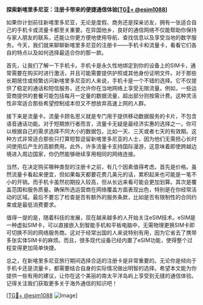 **探索新喀里多尼亚：注册卡带来的便捷通信体验[[TG💪+ @esim1088](https://t.me/s/esim1088)]**

如果你计划前往新喀里多尼亚，无论是度假、商务还是探亲访友，拥有一张适合自己的手机卡或流量卡都至关重要。在异国他乡，良好的通信网络不仅能帮助你保持与家人朋友的联系，还能让你更方便地使用导航、查找信息以及享受当地的数字服务。今天，我们就来聊聊新喀里多尼亚的注册卡——手机卡和流量卡，看看它们各自的特点以及如何选择最适合你的那一款。

首先，让我们了解一下手机卡。手机卡是永久性地绑定到你的设备上的SIM卡，通常需要在购买时进行激活，并且可能需要提供护照或其他身份证明文件。对于那些长期居住或频繁访问新喀里多尼亚的人来说，手机卡是一个不错的选择。它不仅提供了稳定的通话和短信服务，还允许你在当地网络上享受无限流量。例如，一些运营商提供的套餐可能包括每月一定量的数据流量，超出部分则按需计费。这种灵活性非常适合那些希望控制成本但又不想放弃高速上网的人群。

接下来是流量卡。流量卡顾名思义就是专门用于提供移动数据服务的卡片，不包含语音通话功能。对于短期旅行者而言，流量卡无疑是最经济实惠的选择之一。你可以根据自己的需求选择不同大小的数据包，比如一天、三天或者七天的有效期。这种方式非常适合那些只打算短暂逗留新喀里多尼亚的人士，因为他们无需担心长时间使用后产生的高额费用。此外，许多流量卡支持国际漫游，这意味着即使跨越边境进入周边国家，你仍然能够继续享用相同的网络连接。

当然，在决定购买哪种类型的注册卡之前，有几个因素值得考虑。首先是价格。虽然流量卡看起来便宜，但如果每天都要花费几美元的话，累积起来也可能是一笔不小的开销。而手机卡虽然初期投入较高，但从长远来看可能会更加划算。其次是覆盖范围和服务质量。确保所选运营商在网络覆盖方面表现出色，特别是在你经常活动的区域。最后不要忘了检查是否有额外的服务条款，比如是否有限制性的合同约束或是最低消费要求。

值得一提的是，随着科技的发展，现在越来越多的人开始关注eSIM技术。eSIM是一种虚拟SIM卡，可以直接嵌入到智能手机和平板电脑中，无需物理更换SIM卡即可切换不同的网络服务商。这对于经常出国的人来说特别有用，因为它省去了携带多张实体SIM卡的麻烦。而且，很多现代设备已经内置了eSIM功能，使得整个过程变得更加简单快捷。

总之，在新喀里多尼亚旅行期间选择合适的注册卡是非常重要的。无论你是倾向于手机卡还是流量卡，都需要结合自身的实际情况做出明智的选择。希望本文能为你提供一些有用的建议，让你在这个美丽的南太平洋岛屿上享受到无缝的通信体验。记得关注我们获取更多关于海外通信的知识吧！

[[TG💪+ @esim1088](https://t.me/s/esim1088) ![Image](https://i.postimg.cc/4NQfJmqS/Snipaste-2025-05-13-00-14-12.png)]